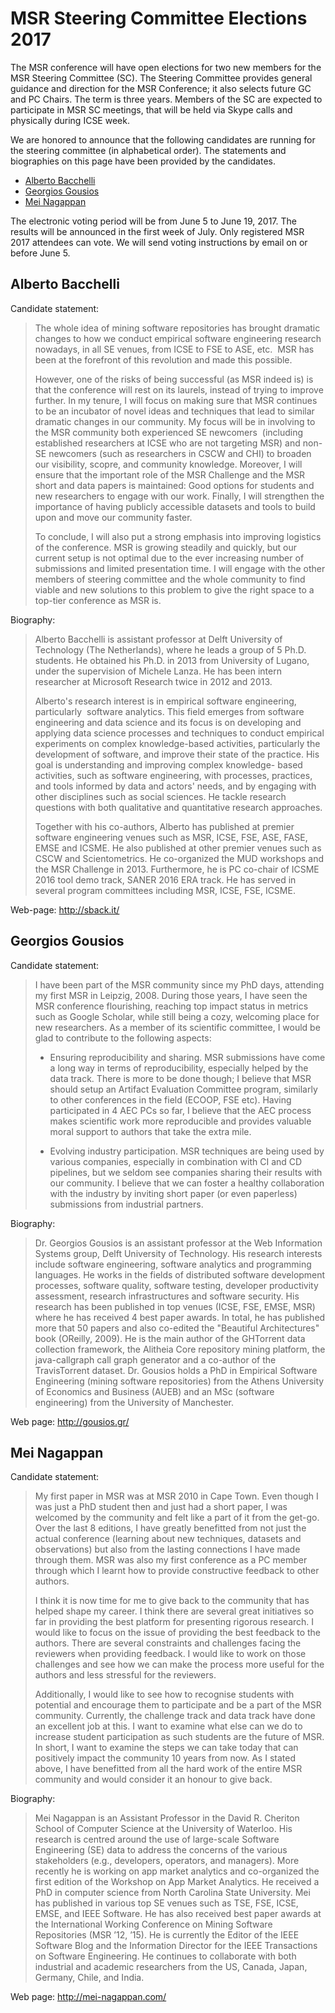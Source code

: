 # MSR Steering Committee Elections 2017

The MSR conference will have open elections for two new members for the MSR Steering Committee (SC). The Steering Committee provides general guidance and direction for the MSR Conference; it also selects future GC and PC Chairs. The term is three years. Members of the SC are expected to participate in MSR SC meetings, that will be held via Skype calls and physically during ICSE week. 

We are honored to announce that the following candidates are running for the steering committee (in alphabetical order). The statements and biographies on this page have been provided by the candidates. 
* [Alberto Bacchelli](#Alberto)
* [Georgios Gousios](#Georgios) 
* [Mei Nagappan](#Mei)

The electronic voting period will be from June 5 to June 19, 2017. The results will be announced in the first week of July. Only registered MSR 2017 attendees can vote. We will send voting instructions by email on or before June 5.

## <a name="Alberto"></a>Alberto Bacchelli

Candidate statement:
> The whole idea of mining software repositories has brought dramatic changes to how we conduct empirical software engineering research nowadays, in all SE venues, from ICSE to FSE to ASE, etc.  MSR has been at the forefront of this revolution and made this possible.
> 
> However, one of the risks of being successful (as MSR indeed is) is that the conference will rest on its laurels, instead of trying to improve further. In my tenure, I will focus on making sure that MSR continues to be an incubator of novel ideas and techniques that lead to similar dramatic changes in our community. My focus will be in involving to the MSR community both experienced SE newcomers  (including established researchers at ICSE who are not targeting MSR) and non-SE newcomers (such as researchers in CSCW and CHI) to broaden our visibility, scopre, and community knowledge. Moreover, I will ensure that the important role of the MSR Challenge and the MSR short and data papers is maintained: Good options for students and new researchers to engage with our work. Finally, I will strengthen the importance of having publicly accessible datasets and tools to build upon and move our community faster.
> 
> To conclude, I will also put a strong emphasis into improving logistics of the conference. MSR is growing steadily and quickly, but our current setup is not optimal due to the ever increasing number of submissions and limited presentation time. I will engage with the other members of steering committee and the whole community to find viable and new solutions to this problem to give the right space to a top-tier conference as MSR is.

Biography:
> Alberto Bacchelli is assistant professor at Delft University of Technology (The Netherlands), where he leads a group of 5 Ph.D. students. He obtained his Ph.D. in 2013 from University of Lugano, under the supervision of Michele Lanza. He has been intern researcher at Microsoft Research twice in 2012 and 2013.
> 
> Alberto's research interest is in empirical software engineering, particularly  software analytics. This field emerges from software engineering and data science and its focus is on developing and applying data science processes and techniques to conduct empirical experiments on complex knowledge-based activities, particularly the development of software, and improve their state of the practice. His goal is understanding and improving complex knowledge- based activities, such as software engineering, with processes, practices, and tools informed by data and actors' needs, and by engaging with other disciplines such as social sciences. He tackle research questions with both qualitative and quantitative research approaches.
> 
> Together with his co-authors, Alberto has published at premier software engineering venues such as MSR, ICSE, FSE, ASE, FASE, EMSE and ICSME. He also published at other premier venues such as CSCW and Scientometrics. He co-organized the MUD workshops and the MSR Challenge in 2013. Furthermore, he is PC co-chair of ICSME 2016 tool demo track, SANER 2016 ERA track. He has served in several program committees including MSR, ICSE, FSE, ICSME.

Web-page: http://sback.it/

## <a name="Georgios"></a>Georgios Gousios 

Candidate statement:
> I have been part of the MSR community since my PhD days, attending my first MSR in Leipzig, 2008. During those years, I have seen the MSR conference flourishing, reaching top impact status in metrics such as Google Scholar, while still being a cozy, welcoming place for new researchers. As a member of its scientific committee, I would be glad to contribute to the following aspects:
>
>* Ensuring reproducibility and sharing. MSR submissions have come a long way in terms of reproducibility, especially helped by the data track. There is more to be done though; I believe that MSR should setup an Artifact Evaluation Committee program, similarly to other conferences in the field (ECOOP, FSE etc). Having participated in 4 AEC PCs so far, I believe that the AEC process makes scientific work more reproducible and provides valuable moral support to authors that take the extra mile.
>
>* Evolving industry participation. MSR techniques are being used by various companies, especially in combination with CI and CD pipelines, but we seldom see companies sharing their results with our community. I believe that we can foster a healthy collaboration with the industry by inviting short paper (or even paperless) submissions from industrial partners.

Biography:
> Dr. Georgios Gousios is an assistant professor at the Web Information Systems group, Delft University of Technology. His research interests include software engineering, software analytics and programming languages. He works in the fields of distributed software development processes, software quality, software testing, developer productivity assessment, research infrastructures and software security. His research has been published in top venues (ICSE, FSE, EMSE, MSR) where he has received 4 best paper awards. In total, he has published more that 50 papers and also co-edited the "Beautiful Architectures" book (OReilly, 2009). He is the main author of the GHTorrent data collection framework, the Alitheia Core repository mining platform, the java-callgraph call graph generator and a co-author of the TravisTorrent dataset. Dr. Gousios holds a PhD in Empirical Software Engineering (mining software repositories) from the Athens University of Economics and Business (AUEB) and an MSc (software engineering) from the University of Manchester.

Web page: http://gousios.gr/

## <a name="Mei"></a>Mei Nagappan

Candidate statement:
> My first paper in MSR was at MSR 2010 in Cape Town. Even though I was just a PhD student then and just had a short paper, I was welcomed by the community and felt like a part of it from the get-go. Over the last 8 editions, I have greatly benefitted from not just the actual conference (learning about new techniques, datasets and observations) but also from the lasting connections I have made through them. MSR was also my first conference as a PC member through which I learnt how to provide constructive feedback to other authors. 
>
> I think it is now time for me to give back to the community that has helped shape my career. I think there are several great initiatives so far in providing the best platform for presenting rigorous research. I would like to focus on the issue of providing the best feedback to the authors. There are several constraints and challenges facing the reviewers when providing feedback. I would like to work on those challenges and see how we can make the process more useful for the authors and less stressful for the reviewers. 
> 
> Additionally, I would like to see how to recognise students with potential and encourage them to participate and be a part of the MSR community. Currently, the challenge track and data track have done an excellent job at this. I want to examine what else can we do to increase student participation as such students are the future of MSR. In short, I want to examine the steps we can take today that can positively impact the community 10 years from now. As I stated above, I have benefitted from all the hard work of the entire MSR community and would consider it an honour to give back. 

Biography:
> Mei Nagappan is an Assistant Professor in the David R. Cheriton School of Computer Science at the University of Waterloo. His research is centred around the use of large-scale Software Engineering (SE) data to address the concerns of the various stakeholders (e.g., developers, operators, and managers). More recently he is working on app market analytics and co-organized the first edition of the Workshop on App Market Analytics. He received a PhD in computer science from North Carolina State University. Mei has published in various top SE venues such as TSE, FSE, ICSE, EMSE, and IEEE Software. He has also received best paper awards at the International Working Conference on Mining Software Repositories (MSR ’12, ’15). He is currently the Editor of the IEEE Software Blog and the Information Director for the IEEE Transactions on Software Engineering. He continues to collaborate with both industrial and academic researchers from the US, Canada, Japan, Germany, Chile, and India. 

Web page: http://mei-nagappan.com/
